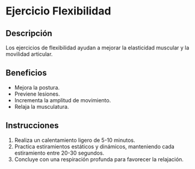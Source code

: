 # Ejercicio Flexibilidad

## Descripción
Los ejercicios de flexibilidad ayudan a mejorar la elasticidad muscular y la movilidad articular.

## Beneficios
- Mejora la postura.
- Previene lesiones.
- Incrementa la amplitud de movimiento.
- Relaja la musculatura.

## Instrucciones
1. Realiza un calentamiento ligero de 5-10 minutos.
2. Practica estiramientos estáticos y dinámicos, manteniendo cada estiramiento entre 20-30 segundos.
3. Concluye con una respiración profunda para favorecer la relajación.

